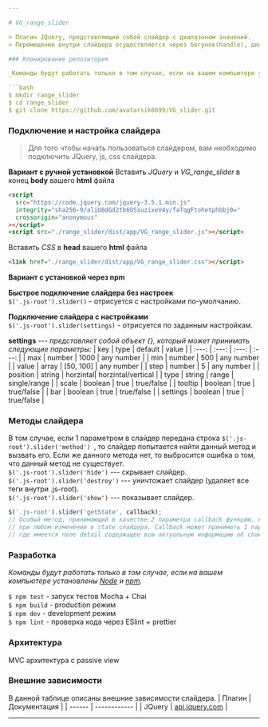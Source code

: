 ```yaml
---

# VG_range_slider

> Плагин JQuery, представляющий собой слайдер с диапазоном значений.
> Перемещение внутри слайдера осуществляется через бегунок(handle), диапазон(bar), шкалу(scale), либо через внешние настройки(settings).

### Клонирование репозитория

_Команды будут работать только в том случае, если на вашем компьютере установлен [git](https://git-scm.com/)_

```bash
$ mkdir range_slider
$ cd range_slider
$ git clone https://github.com/avatarsik6699/VG_slider.git
```

### Подключение и настройка слайдера

> Для того чтобы начать пользоваться слайдером,
> вам необходимо подключить JQuery, js, css слайдера.

**Вариант с ручной установкой**
Вставить _JQuery_ и _VG_range_slider_ в конец **body** вашего **html** файла

```html
<script
  src="https://code.jquery.com/jquery-3.5.1.min.js"
  integrity="sha256-9/aliU8dGd2tb6OSsuzixeV4y/faTqgFtohetphbbj0="
  crossorigin="anonymous"
></script>
<script src="./range_slider/dist/app/VG_range_slider.js"></script>
```

Вставить _CSS_ в **head** вашего **html** файла

```html
<link href="./range_slider/dist/app/VG_range_slider.css"></script>
```

**Вариант с установкой через npm**

**Быстрое подключение слайдера без настроек**  
```$('.js-root').slider()``` - отрисуется с настройками по-умолчанию.  

**Подключение слайдера с настройками**  
```$('.js-root').slider(settings)``` - отрисуется по заданным настройкам.  

**settings** --- _представляет собой объект {}, который может принимать следующие параметры:_
| key | type | default | value |
| :---: | :---: | :---: | :---: |
| max | number | 1000 | any number |
| min | number | 500 | any number |
| value | array | [50, 100] | any number |
| step | number | 5 | any number |
| position | string | horzintal| horzintal/vertical |
| type | string | range | single/range |
| scale | boolean | true | true/false |
| tooltip | boolean | true | true/false |
| bar | boolean | true | true/false |
| settings | boolean | true | true/false |

### Методы слайдера

В том случае, если 1 параметром в слайдер передана строка `$('.js-root').slider('method') `, то слайдер попытается найти данный метод и вызвать его. Если же данного метода нет, то выбросится ошибка о том, что данный метод не существует.  
```$('.js-root').slider('hide')``` --- скрывает слайдер.  
```$('.js-root').slider('destroy')``` --- уничтожает слайдер (удаляет все теги внутри .js-root).  
```$('.js-root').slider('show')``` --- показывает слайдер.  

```js
$('.js-root').slider('getState', callback);
// Особый метод, принимающий в качестве 2 параметра callback функцию, которая вызывается
// при любом изменении в state слайдера. Callback может принимать 1 параметр - event,
// где имеется поле detail содержащее всю актуальную информацию об слайдере.
```

### Разработка

_Команды будут работать только в том случае, если на вашем компьютере установлены [Node](https://nodejs.org) и [npm](https://www.npmjs.com/)._  

```$ npm test``` - запуск тестов Mocha + Chai  
```$ npm build``` - production режим  
```$ npm dev``` - development режим  
```$ npm lint``` - проверка кода через ESlint + prettier  

### Архитектура
MVC архитектура с passive view
### Внешние зависимости

В данной таблице описаны внешние зависимости слайдера.
| Плагин | Документация |
| ------ | ------------ |
| JQuery | [api.jquery.com](api.jquery.com) |

---
```

